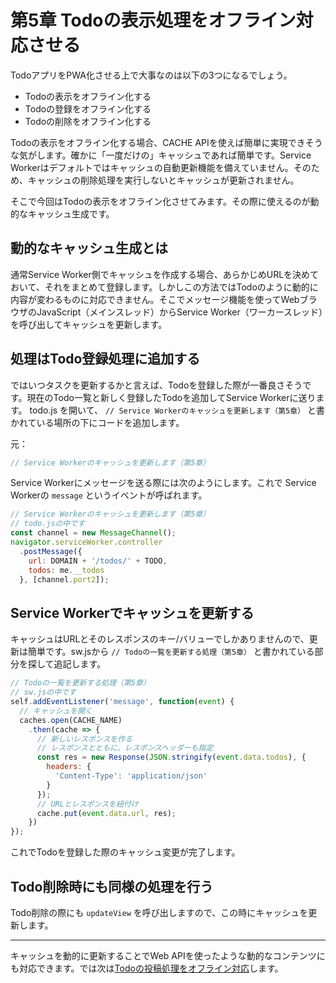 # 第5章 Todoの表示処理をオフライン対応させる

TodoアプリをPWA化させる上で大事なのは以下の3つになるでしょう。

- Todoの表示をオフライン化する
- Todoの登録をオフライン化する
- Todoの削除をオフライン化する

Todoの表示をオフライン化する場合、CACHE APIを使えば簡単に実現できそうな気がします。確かに「一度だけの」キャッシュであれば簡単です。Service Workerはデフォルトではキャッシュの自動更新機能を備えていません。そのため、キャッシュの削除処理を実行しないとキャッシュが更新されません。

そこで今回はTodoの表示をオフライン化させてみます。その際に使えるのが動的なキャッシュ生成です。

## 動的なキャッシュ生成とは

通常Service Worker側でキャッシュを作成する場合、あらかじめURLを決めておいて、それをまとめて登録します。しかしこの方法ではTodoのように動的に内容が変わるものに対応できません。そこでメッセージ機能を使ってWebブラウザのJavaScript（メインスレッド）からService Worker（ワーカースレッド）を呼び出してキャッシュを更新します。

## 処理はTodo登録処理に追加する

ではいつタスクを更新するかと言えば、Todoを登録した際が一番良さそうです。現在のTodo一覧と新しく登録したTodoを追加してService Workerに送ります。 todo.js を開いて、 `// Service Workerのキャッシュを更新します（第5章）` と書かれている場所の下にコードを追加します。

元：

```js
// Service Workerのキャッシュを更新します（第5章）
```

Service Workerにメッセージを送る際には次のようにします。これで Service Workerの `message` というイベントが呼ばれます。

```js
// Service Workerのキャッシュを更新します（第5章）
// todo.jsの中です
const channel = new MessageChannel();
navigator.serviceWorker.controller
  .postMessage({
    url: DOMAIN + '/todos/' + TODO,
    todos: me.__todos
  }, [channel.port2]);
```

## Service Workerでキャッシュを更新する

キャッシュはURLとそのレスポンスのキー/バリューでしかありませんので、更新は簡単です。sw.jsから `// Todoの一覧を更新する処理（第5章）` と書かれている部分を探して追記します。

```js
// Todoの一覧を更新する処理（第5章）
// sw.jsの中です
self.addEventListener('message', function(event) {
  // キャッシュを開く
  caches.open(CACHE_NAME)
    .then(cache => {
      // 新しいレスポンスを作る
      // レスポンスとともに、レスポンスヘッダーも指定
      const res = new Response(JSON.stringify(event.data.todos), {
        headers: {
          'Content-Type': 'application/json'
        }
      });
      // URLとレスポンスを紐付け
      cache.put(event.data.url, res);
    })
});
```

これでTodoを登録した際のキャッシュ変更が完了します。

## Todo削除時にも同様の処理を行う

Todo削除の際にも `updateView` を呼び出しますので、この時にキャッシュを更新します。

----

キャッシュを動的に更新することでWeb APIを使ったような動的なコンテンツにも対応できます。では次は[Todoの投稿処理をオフライン対応](./6.md)します。
